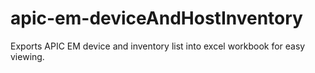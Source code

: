 # apic-em-deviceAndHostInventory
Exports APIC EM device and inventory list into excel workbook for easy viewing.
